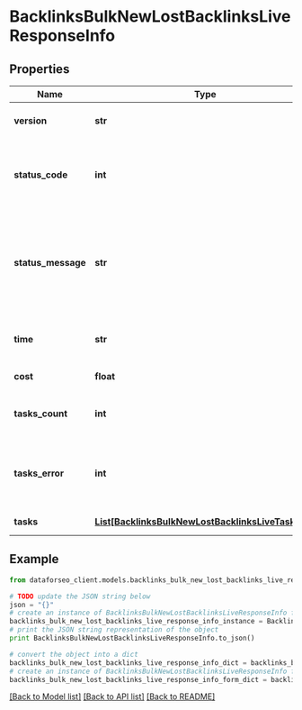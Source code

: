 # BacklinksBulkNewLostBacklinksLiveResponseInfo


## Properties

Name | Type | Description | Notes
------------ | ------------- | ------------- | -------------
**version** | **str** | the current version of the API | [optional] 
**status_code** | **int** | general status code you can find the full list of the response codes here | [optional] 
**status_message** | **str** | general informational message you can find the full list of general informational messages here | [optional] 
**time** | **str** | total execution time, seconds | [optional] 
**cost** | **float** | total tasks cost, USD | [optional] 
**tasks_count** | **int** | the number of tasks in the tasks array | [optional] 
**tasks_error** | **int** | the number of tasks in the tasks array returned with an error | [optional] 
**tasks** | [**List[BacklinksBulkNewLostBacklinksLiveTaskInfo]**](BacklinksBulkNewLostBacklinksLiveTaskInfo.md) | array of tasks | [optional] 

## Example

```python
from dataforseo_client.models.backlinks_bulk_new_lost_backlinks_live_response_info import BacklinksBulkNewLostBacklinksLiveResponseInfo

# TODO update the JSON string below
json = "{}"
# create an instance of BacklinksBulkNewLostBacklinksLiveResponseInfo from a JSON string
backlinks_bulk_new_lost_backlinks_live_response_info_instance = BacklinksBulkNewLostBacklinksLiveResponseInfo.from_json(json)
# print the JSON string representation of the object
print BacklinksBulkNewLostBacklinksLiveResponseInfo.to_json()

# convert the object into a dict
backlinks_bulk_new_lost_backlinks_live_response_info_dict = backlinks_bulk_new_lost_backlinks_live_response_info_instance.to_dict()
# create an instance of BacklinksBulkNewLostBacklinksLiveResponseInfo from a dict
backlinks_bulk_new_lost_backlinks_live_response_info_form_dict = backlinks_bulk_new_lost_backlinks_live_response_info.from_dict(backlinks_bulk_new_lost_backlinks_live_response_info_dict)
```
[[Back to Model list]](../README.md#documentation-for-models) [[Back to API list]](../README.md#documentation-for-api-endpoints) [[Back to README]](../README.md)


